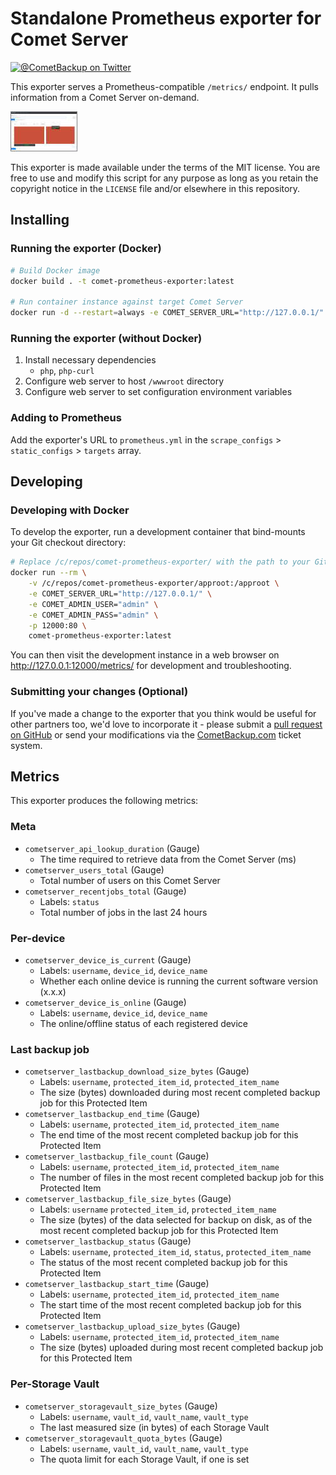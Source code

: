 # Standalone Prometheus exporter for Comet Server

[![@CometBackup on Twitter](https://img.shields.io/badge/twitter-%40CometBackup-blue.svg?style=flat)](https://twitter.com/CometBackup)

This exporter serves a Prometheus-compatible `/metrics/` endpoint. It pulls information from a Comet Server on-demand.

[![](doc/screenshot.thumb.jpg)](doc/screenshot.png)

This exporter is made available under the terms of the MIT license. You are free to use and modify this script for any purpose as long as you retain the copyright notice in the `LICENSE` file and/or elsewhere in this repository.

## Installing

### Running the exporter (Docker)

```bash
# Build Docker image
docker build . -t comet-prometheus-exporter:latest

# Run container instance against target Comet Server
docker run -d --restart=always -e COMET_SERVER_URL="http://127.0.0.1/" -e COMET_ADMIN_USER="admin" -e COMET_ADMIN_PASS="admin" -p 80:80 comet-prometheus-exporter:latest
```

### Running the exporter (without Docker)

1. Install necessary dependencies
    - `php`, `php-curl`
2. Configure web server to host `/wwwroot` directory
3. Configure web server to set configuration environment variables

### Adding to Prometheus

Add the exporter's URL to `prometheus.yml` in the `scrape_configs` > `static_configs` > `targets` array.

## Developing

### Developing with Docker

To develop the exporter, run a development container that bind-mounts your Git checkout directory:

```bash
# Replace /c/repos/comet-prometheus-exporter/ with the path to your Git checkout
docker run --rm \
    -v /c/repos/comet-prometheus-exporter/approot:/approot \
    -e COMET_SERVER_URL="http://127.0.0.1/" \
    -e COMET_ADMIN_USER="admin" \
    -e COMET_ADMIN_PASS="admin" \
    -p 12000:80 \
    comet-prometheus-exporter:latest
```

You can then visit the development instance in a web browser on http://127.0.0.1:12000/metrics/ for development and troubleshooting.

### Submitting your changes (Optional)

If you've made a change to the exporter that you think would be useful for other partners too, we'd love to incorporate it - please submit a [pull request on GitHub](https://github.com/CometBackup/comet-prometheus-exporter/pulls) or send your modifications via the [CometBackup.com](https://cometbackup.com/) ticket system.

## Metrics

This exporter produces the following metrics:

### Meta

- `cometserver_api_lookup_duration` (Gauge)
    - The time required to retrieve data from the Comet Server (ms)
- `cometserver_users_total` (Gauge)
    - Total number of users on this Comet Server
- `cometserver_recentjobs_total` (Gauge)
    - Labels: `status`
    - Total number of jobs in the last 24 hours

### Per-device

- `cometserver_device_is_current` (Gauge)
    - Labels: `username`, `device_id`, `device_name`
    - Whether each online device is running the current software version (x.x.x)
- `cometserver_device_is_online` (Gauge)
    - Labels: `username`, `device_id`, `device_name`
    - The online/offline status of each registered device

### Last backup job

- `cometserver_lastbackup_download_size_bytes` (Gauge)
    - Labels: `username`, `protected_item_id`, `protected_item_name`
    - The size (bytes) downloaded during most recent completed backup job for this Protected Item
- `cometserver_lastbackup_end_time` (Gauge)
    - Labels: `username`, `protected_item_id`, `protected_item_name`
    - The end time of the most recent completed backup job for this Protected Item
- `cometserver_lastbackup_file_count` (Gauge)
    - Labels: `username`, `protected_item_id`, `protected_item_name`
    - The number of files in the most recent completed backup job for this Protected Item
- `cometserver_lastbackup_file_size_bytes` (Gauge)
    - Labels: `username` `protected_item_id`, `protected_item_name`
    - The size (bytes) of the data selected for backup on disk, as of the most recent completed backup job for this Protected Item
- `cometserver_lastbackup_status` (Gauge)
    - Labels: `username`, `protected_item_id`, `status`, `protected_item_name`
    - The status of the most recent completed backup job for this Protected Item
- `cometserver_lastbackup_start_time` (Gauge)
    - Labels: `username`, `protected_item_id`, `protected_item_name`
    - The start time of the most recent completed backup job for this Protected Item
- `cometserver_lastbackup_upload_size_bytes` (Gauge)
    - Labels: `username`, `protected_item_id`, `protected_item_name`
    - The size (bytes) uploaded during most recent completed backup job for this Protected Item

### Per-Storage Vault

- `cometserver_storagevault_size_bytes` (Gauge)
    - Labels: `username`, `vault_id`, `vault_name`, `vault_type`
    - The last measured size (in bytes) of each Storage Vault
- `cometserver_storagevault_quota_bytes` (Gauge)
    - Labels: `username`, `vault_id`, `vault_name`, `vault_type`
    - The quota limit for each Storage Vault, if one is set
